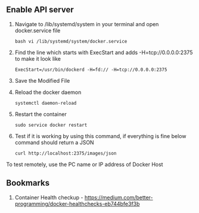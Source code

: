 
## Enable API server

1. Navigate to /lib/systemd/system in your terminal and open docker.service file

      ```bash vi /lib/systemd/system/docker.service```

2. Find the line which starts with ExecStart and adds -H=tcp://0.0.0.0:2375 to make it look like

      ```ExecStart=/usr/bin/dockerd -H=fd:// -H=tcp://0.0.0.0:2375```

3. Save the Modified File

4. Reload the docker daemon

      ```systemctl daemon-reload```
  
5. Restart the container

      ```sudo service docker restart```

6. Test if it is working by using this command, if everything is fine below command should return a JSON

      ```curl http://localhost:2375/images/json```

To test remotely, use the PC name or IP address of Docker Host



## Bookmarks

1. Container Health checkup - https://medium.com/better-programming/docker-healthchecks-eb744bfe3f3b
